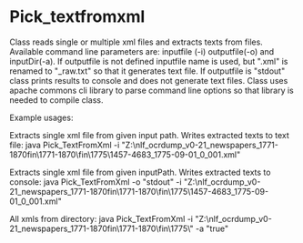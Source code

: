# Pick_textfromxml

Class reads single or multiple xml files and extracts texts from files.
Available command line parameters are: inputfile (-i) outputfile(-o) and
inputDir(-a). If outputfile is not defined inputfile name is used, but ".xml"
is renamed to "_raw.txt" so that it generates text file. If outputfile is "stdout"
class prints results to console and does not generate text files. Class uses apache
commons cli library to parse command line options so that library is needed to compile
class.

Example usages:

Extracts single xml file from given input path. Writes extracted texts to text file:
java Pick_TextFromXml -i 
"Z:\\nlf_ocrdump_v0-21_newspapers_1771-1870fin\\1771-1870\\fin\\1775\\1457-4683_1775-09-01_0_001.xml"

Extracts single xml file from given inputPath. Writes extracted texts to console:
java Pick_TextFromXml -o "stdout" -i 
"Z:\\nlf_ocrdump_v0-21_newspapers_1771-1870fin\\1771-1870\\fin\\1775\\1457-4683_1775-09-01_0_001.xml"

All xmls from directory: java Pick_TextFromXml -i
"Z:\\nlf_ocrdump_v0-21_newspapers_1771-1870fin\\1771-1870\\fin\\1775\\" -a
"true"
